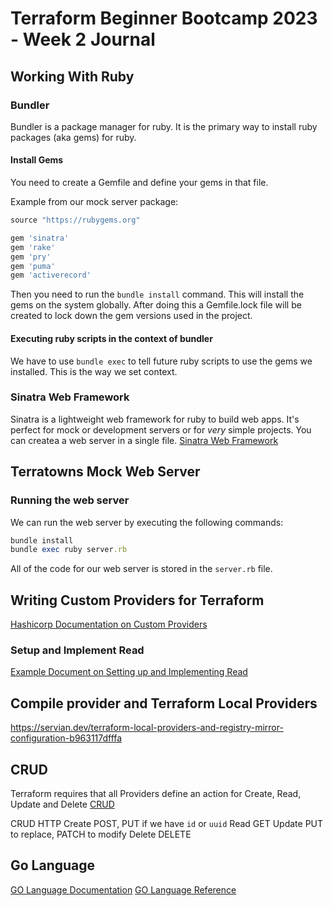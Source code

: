 # Terraform Beginner Bootcamp 2023 - Week 2 Journal

## Working With Ruby

### Bundler

Bundler is a package manager for ruby.  It is the primary way to install ruby packages (aka gems) for ruby.

#### Install Gems
You need to create a Gemfile and define your gems in that file.  

Example from our mock server package:

```rb
source "https://rubygems.org"

gem 'sinatra'
gem 'rake'
gem 'pry'
gem 'puma'
gem 'activerecord'
```

Then you need to run the `bundle install` command.  This will install the gems on the system globally.  After doing this a Gemfile.lock file will be created to lock down the gem versions used in the project.

#### Executing ruby scripts in the context of bundler

We have to use `bundle exec` to tell future ruby scripts to use the gems we installed.  This is the way we set context.


### Sinatra Web Framework

Sinatra is a lightweight web framework for ruby to build web apps.  It's perfect for mock or development servers or for *very* simple projects.   You can createa a web server in a single file.
[Sinatra Web Framework](https://sinatrarb.com/)

## Terratowns Mock Web Server

### Running the web server

We can run the web server by executing the following commands:

```rb
bundle install
bundle exec ruby server.rb
```

All of the code for our web server is stored in the `server.rb` file.

## Writing Custom Providers for Terraform

[Hashicorp Documentation on Custom Providers](https://developer.hashicorp.com/terraform/tutorials/providers-plugin-framework)

### Setup and Implement Read

[Example Document on Setting up and Implementing Read](https://developer.hashicorp.com/terraform/tutorials/providers/provider-setup)

## Compile provider and Terraform Local Providers

https://servian.dev/terraform-local-providers-and-registry-mirror-configuration-b963117dfffa

## CRUD

Terraform requires that all Providers define an action for Create, Read, Update and Delete
[CRUD](https://en.wikipedia.org/wiki/Create,_read,_update_and_delete)


CRUD	HTTP
Create	POST, PUT if we have `id` or `uuid`
Read	GET
Update	PUT to replace, PATCH to modify
Delete	DELETE

## Go Language

[GO Language Documentation](https://go.dev/doc/)
[GO Language Reference](https://go.dev/ref/spec)


